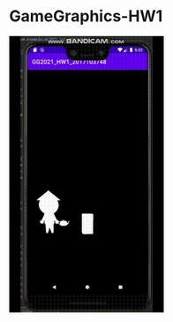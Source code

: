 # GameGraphics-HW1

<img src="GG2021_HW1_2017103748.gif" width="280px" height="500px" title="px(픽셀) 크기 설정" alt="RubberDuck"></img><br/>

